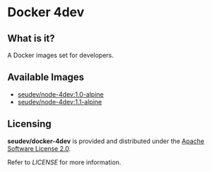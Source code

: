 # Docker 4dev

## What is it?

A Docker images set for developers.

## Available Images

* [seudev/node-4dev:1.0-alpine](node/1.0/alpine/README.md)
* [seudev/node-4dev:1.1-alpine](node/1.1/alpine/README.md)

## Licensing

**seudev/docker-4dev** is provided and distributed under the [Apache Software License 2.0](http://www.apache.org/licenses/LICENSE-2.0).

Refer to *LICENSE* for more information.
